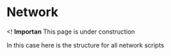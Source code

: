 #  Network

<! **Importan** This page is under construction

In this case here is the structure for all network scripts
